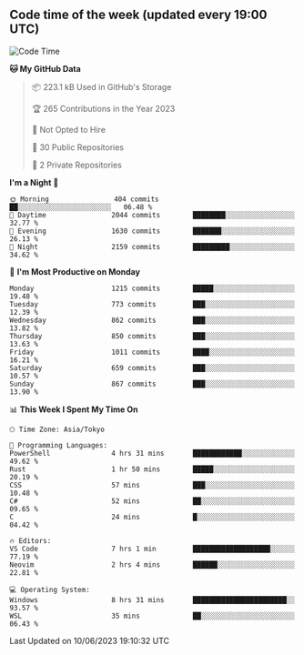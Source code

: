 ## Code time of the week (updated every 19:00 UTC)

<!--START_SECTION:waka-->
![Code Time](http://img.shields.io/badge/Code%20Time-1%2C876%20hrs%2034%20mins-blue)

**🐱 My GitHub Data** 

> 📦 223.1 kB Used in GitHub's Storage 
 > 
> 🏆 265 Contributions in the Year 2023
 > 
> 🚫 Not Opted to Hire
 > 
> 📜 30 Public Repositories 
 > 
> 🔑 2 Private Repositories 
 > 
**I'm a Night 🦉** 

```text
🌞 Morning                404 commits         ██░░░░░░░░░░░░░░░░░░░░░░░   06.48 % 
🌆 Daytime                2044 commits        ████████░░░░░░░░░░░░░░░░░   32.77 % 
🌃 Evening                1630 commits        ███████░░░░░░░░░░░░░░░░░░   26.13 % 
🌙 Night                  2159 commits        █████████░░░░░░░░░░░░░░░░   34.62 % 
```
📅 **I'm Most Productive on Monday** 

```text
Monday                   1215 commits        █████░░░░░░░░░░░░░░░░░░░░   19.48 % 
Tuesday                  773 commits         ███░░░░░░░░░░░░░░░░░░░░░░   12.39 % 
Wednesday                862 commits         ███░░░░░░░░░░░░░░░░░░░░░░   13.82 % 
Thursday                 850 commits         ███░░░░░░░░░░░░░░░░░░░░░░   13.63 % 
Friday                   1011 commits        ████░░░░░░░░░░░░░░░░░░░░░   16.21 % 
Saturday                 659 commits         ███░░░░░░░░░░░░░░░░░░░░░░   10.57 % 
Sunday                   867 commits         ███░░░░░░░░░░░░░░░░░░░░░░   13.90 % 
```


📊 **This Week I Spent My Time On** 

```text
🕑︎ Time Zone: Asia/Tokyo

💬 Programming Languages: 
PowerShell               4 hrs 31 mins       ████████████░░░░░░░░░░░░░   49.62 % 
Rust                     1 hr 50 mins        █████░░░░░░░░░░░░░░░░░░░░   20.19 % 
CSS                      57 mins             ███░░░░░░░░░░░░░░░░░░░░░░   10.48 % 
C#                       52 mins             ██░░░░░░░░░░░░░░░░░░░░░░░   09.65 % 
C                        24 mins             █░░░░░░░░░░░░░░░░░░░░░░░░   04.42 % 

🔥 Editors: 
VS Code                  7 hrs 1 min         ███████████████████░░░░░░   77.19 % 
Neovim                   2 hrs 4 mins        ██████░░░░░░░░░░░░░░░░░░░   22.81 % 

💻 Operating System: 
Windows                  8 hrs 31 mins       ███████████████████████░░   93.57 % 
WSL                      35 mins             ██░░░░░░░░░░░░░░░░░░░░░░░   06.43 % 
```


 Last Updated on 10/06/2023 19:10:32 UTC
<!--END_SECTION:waka-->